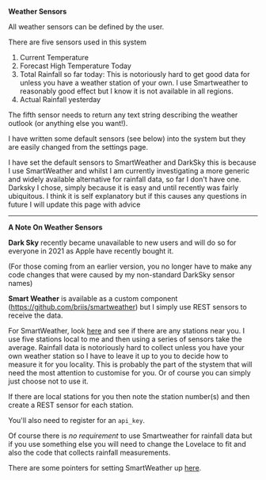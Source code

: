 __Weather Sensors__

All weather sensors can be defined by the user.

There are five sensors used in this system

1. Current Temperature
2. Forecast High Temperature Today
3. Total Rainfall so far today: This is notoriously hard to get good data for unless you have a weather station of your own.
I use Smartweather to reasonably good effect but I know it is not available in all regions.
4. Actual Rainfall yesterday

The fifth sensor needs to return any text string describing the weather outlook (or anything else you want!).

I have written some default sensors (see below) into the system but they are easily changed from the settings page.

I have set the default sensors to SmartWeather and DarkSky this is because I use SmartWeather and whilst I am currently investigating a more generic and widely available alternative for rainfall data, so far I don't have one. Darksky I chose, simply because it is easy and until recently was fairly ubiquitous.
I think it is self explanatory but if this causes any questions in future I will update this page with advice

-----
__A Note On Weather Sensors__

__Dark Sky__ recently became unavailable to new users and will do so for everyone in 2021 as Apple have recently bought it.

(For those coming from an earlier version, you no longer have to make any code changes that were caused by my non-standard DarkSky sensor names)


__Smart Weather__ is available as a custom component (https://github.com/briis/smartweather) but I simply use REST sensors to receive the data.


For SmartWeather, look [here](https://smartweather.weatherflow.com/map) and see if there are any stations near you. I use five stations local to me and then using a series of sensors take the average. Rainfall data is notoriously hard to collect unless you have your own weather station so I have to leave it up to you to decide how to measure it for you locality. This is probably the part of the stystem  that will need the most attention to customise for you. Or of course you can simply just choose not to use it.

If there are local stations for you then note the station number(s) and then create a REST sensor for each station.

You'll also need to register for an `api_key`.

Of course there is *no requirement* to use Smartweather for rainfall data but if you use something else you will need to change the Lovelace to fit and also the code that collects rainfall measurements.

There are some pointers for setting SmartWeather up [here](https://github.com/kloggy/HA-Irrigation-Version2/blob/master/smartweather_example.md).

